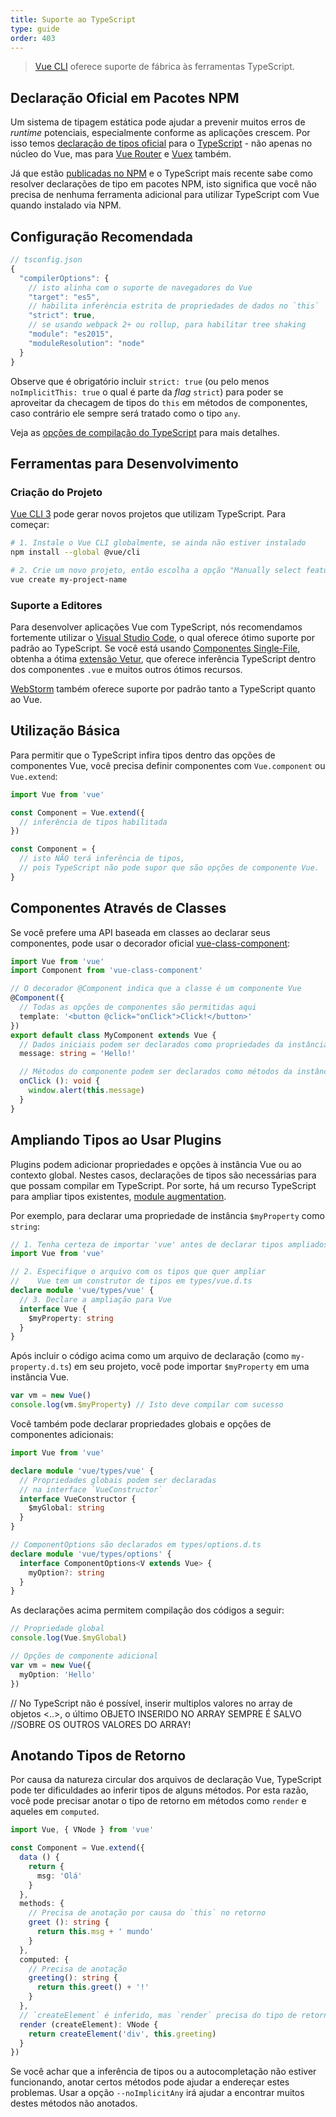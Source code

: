 ```yaml
---
title: Suporte ao TypeScript
type: guide
order: 403
---
```


> [Vue CLI](https://cli.vuejs.org) oferece suporte de fábrica às ferramentas TypeScript.

## Declaração Oficial em Pacotes NPM

Um sistema de tipagem estática pode ajudar a prevenir muitos erros de _runtime_ potenciais, especialmente conforme as aplicações crescem. Por isso temos [declaração de tipos oficial](https://github.com/vuejs/vue/tree/dev/types) para o [TypeScript](https://www.typescriptlang.org/) - não apenas no núcleo do Vue, mas para [Vue Router](https://github.com/vuejs/vue-router/tree/dev/types) e [Vuex](https://github.com/vuejs/vuex/tree/dev/types) também.

Já que estão [publicadas no NPM](https://cdn.jsdelivr.net/npm/vue/types/) e o TypeScript mais recente sabe como resolver declarações de tipo em pacotes NPM, isto significa que você não precisa de nenhuma ferramenta adicional para utilizar TypeScript com Vue quando instalado via NPM.

## Configuração Recomendada

``` js
// tsconfig.json
{
  "compilerOptions": {
    // isto alinha com o suporte de navegadores do Vue
    "target": "es5",
    // habilita inferência estrita de propriedades de dados no `this`
    "strict": true,
    // se usando webpack 2+ ou rollup, para habilitar tree shaking
    "module": "es2015",
    "moduleResolution": "node"
  }
}
```

Observe que é obrigatório incluir `strict: true` (ou pelo menos `noImplicitThis: true` o qual é parte da _flag_ `strict`) para poder se aproveitar da checagem de tipos do `this` em métodos de componentes, caso contrário ele sempre será tratado como o tipo `any`.

Veja as [opções de compilação do TypeScript](https://www.typescriptlang.org/docs/handbook/compiler-options.html) para mais detalhes.

## Ferramentas para Desenvolvimento

### Criação do Projeto

[Vue CLI 3](https://github.com/vuejs/vue-cli) pode gerar novos projetos que utilizam TypeScript. Para começar:

```bash
# 1. Instale o Vue CLI globalmente, se ainda não estiver instalado
npm install --global @vue/cli

# 2. Crie um novo projeto, então escolha a opção "Manually select features"
vue create my-project-name
```

### Suporte a Editores

Para desenvolver aplicações Vue com TypeScript, nós recomendamos fortemente utilizar o [Visual Studio Code](https://code.visualstudio.com/), o qual oferece ótimo suporte por padrão ao TypeScript. Se você está usando [Componentes Single-File](./single-file-components.html), obtenha a ótima [extensão Vetur](https://github.com/vuejs/vetur), que oferece inferência TypeScript dentro dos componentes `.vue` e muitos outros ótimos recursos.

[WebStorm](https://www.jetbrains.com/webstorm/) também oferece suporte por padrão tanto a TypeScript quanto ao Vue.

## Utilização Básica

Para permitir que o TypeScript infira tipos dentro das opções de componentes Vue, você precisa definir componentes com `Vue.component` ou `Vue.extend`:

``` ts
import Vue from 'vue'

const Component = Vue.extend({
  // inferência de tipos habilitada
})

const Component = {
  // isto NÃO terá inferência de tipos,
  // pois TypeScript não pode supor que são opções de componente Vue.
}
```

## Componentes Através de Classes

Se você prefere uma API baseada em classes ao declarar seus componentes, pode usar o decorador oficial [vue-class-component](https://github.com/vuejs/vue-class-component):

``` ts
import Vue from 'vue'
import Component from 'vue-class-component'

// O decorador @Component indica que a classe é um componente Vue
@Component({
  // Todas as opções de componentes são permitidas aqui
  template: '<button @click="onClick">Click!</button>'
})
export default class MyComponent extends Vue {
  // Dados iniciais podem ser declarados como propriedades da instância
  message: string = 'Hello!'

  // Métodos do componente podem ser declarados como métodos da instância
  onClick (): void {
    window.alert(this.message)
  }
}
```

## Ampliando Tipos ao Usar Plugins

Plugins podem adicionar propriedades e opções à instância Vue ou ao contexto global. Nestes casos, declarações de tipos são necessárias para que possam compilar em TypeScript. Por sorte, há um recurso TypeScript para ampliar tipos existentes, [module augmentation](https://www.typescriptlang.org/docs/handbook/declaration-merging.html#module-augmentation).

Por exemplo, para declarar uma propriedade de instância `$myProperty` como `string`:

``` ts
// 1. Tenha certeza de importar 'vue' antes de declarar tipos ampliados
import Vue from 'vue'

// 2. Especifique o arquivo com os tipos que quer ampliar
//    Vue tem um construtor de tipos em types/vue.d.ts
declare module 'vue/types/vue' {
  // 3. Declare a ampliação para Vue
  interface Vue {
    $myProperty: string
  }
}
```

Após incluir o código acima como um arquivo de declaração (como `my-property.d.ts`) em seu projeto, você pode importar `$myProperty` em uma instância Vue.

```ts
var vm = new Vue()
console.log(vm.$myProperty) // Isto deve compilar com sucesso
```

Você também pode declarar propriedades globais e opções de componentes adicionais:

```ts
import Vue from 'vue'

declare module 'vue/types/vue' {
  // Propriedades globais podem ser declaradas
  // na interface `VueConstructor`
  interface VueConstructor {
    $myGlobal: string
  }
}

// ComponentOptions são declarados em types/options.d.ts
declare module 'vue/types/options' {
  interface ComponentOptions<V extends Vue> {
    myOption?: string
  }
}
```

As declarações acima permitem compilação dos códigos a seguir:

```ts
// Propriedade global
console.log(Vue.$myGlobal)

// Opções de componente adicional
var vm = new Vue({
  myOption: 'Hello'
})
```
// No TypeScript não é possível, inserir multiplos valores no array de objetos <..>, o último OBJETO INSERIDO NO ARRAY SEMPRE É SALVO //SOBRE OS OUTROS VALORES DO ARRAY!
## Anotando Tipos de Retorno

Por causa da natureza circular dos arquivos de declaração Vue, TypeScript pode ter dificuldades ao inferir tipos de alguns métodos. Por esta razão, você pode precisar anotar o tipo de retorno em métodos como `render` e aqueles em `computed`.

```ts
import Vue, { VNode } from 'vue'

const Component = Vue.extend({
  data () {
    return {
      msg: 'Olá'
    }
  },
  methods: {
    // Precisa de anotação por causa do `this` no retorno
    greet (): string {
      return this.msg + ' mundo'
    }
  },
  computed: {
    // Precisa de anotação
    greeting(): string {
      return this.greet() + '!'
    }
  },
  // `createElement` é inferido, mas `render` precisa do tipo de retorno
  render (createElement): VNode {
    return createElement('div', this.greeting)
  }
})
```

Se você achar que a inferência de tipos ou a autocompletação não estiver funcionando, anotar certos métodos pode ajudar a endereçar estes problemas. Usar a opção `--noImplicitAny` irá ajudar a encontrar muitos destes métodos não anotados.
